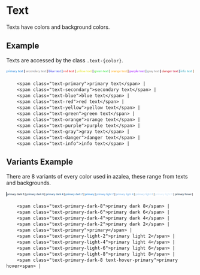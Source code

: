 
# Text

Texts have colors and background colors.

## Example

Texts are accessed by the class `.text-{color}`.

![Text Utilities](../assets/text_utilities.png)

```
	<span class="text-primary">primary text</span> |
	<span class="text-secondary">secondary text</span> |
	<span class="text-blue">blue text</span> |
	<span class="text-red">red text</span> |
	<span class="text-yellow">yellow text</span> |
	<span class="text-green">green text</span> |
	<span class="text-orange">orange text</span> |
	<span class="text-purple">purple text</span> |
	<span class="text-gray">gray text</span> |
	<span class="text-danger">danger text</span> |
	<span class="text-info">info text</span> |
```

## Variants Example

There are 8 variants of every color used in azalea, these range from texts and backgrounds.

![Text Variants](../assets/text_variants_utilities.png)

```
	<span class="text-primary-dark-8">primary dark 8</span> |
	<span class="text-primary-dark-6">primary dark 6</span> |
	<span class="text-primary-dark-4">primary dark 4</span> |
	<span class="text-primary-dark-2">primary dark 2</span> |
	<span class="text-primary">primary</span> |
	<span class="text-primary-light-2">primary light 2</span> |
	<span class="text-primary-light-4">primary light 4</span> |
	<span class="text-primary-light-6">primary light 6</span> |
	<span class="text-primary-light-8">primary light 8</span> |
	<span class="text-primary-dark-8 text-hover-primary">primary hover<span> |
```